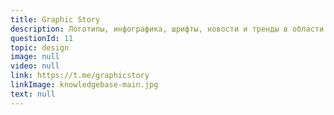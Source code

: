 ```yaml
---
title: Graphic Story
description: Логотипы, инфографика, шрифты, новости и тренды в области графики. Если вы хотите поделиться своей работой - пишите мне - @VladislavAldokhin
questionId: 11
topic: design
image: null
video: null
link: https://t.me/graphicstory
linkImage: knowledgebase-main.jpg
text: null
---
```

